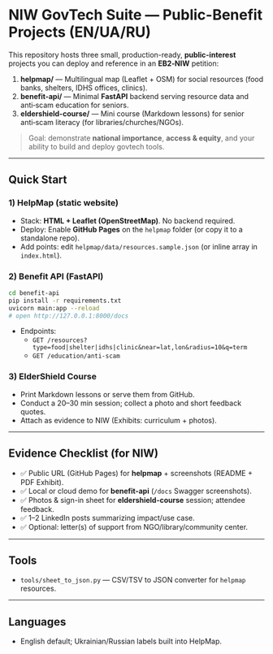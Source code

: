 # NIW GovTech Suite — Public-Benefit Projects (EN/UA/RU)

This repository hosts three small, production-ready, **public-interest** projects you can deploy and reference in an **EB2‑NIW** petition:

1) **helpmap/** — Multilingual map (Leaflet + OSM) for social resources (food banks, shelters, IDHS offices, clinics).  
2) **benefit-api/** — Minimal **FastAPI** backend serving resource data and anti‑scam education for seniors.  
3) **eldershield-course/** — Mini course (Markdown lessons) for senior anti‑scam literacy (for libraries/churches/NGOs).

> Goal: demonstrate **national importance**, **access & equity**, and your ability to build and deploy govtech tools.

---

## Quick Start

### 1) HelpMap (static website)
- Stack: **HTML + Leaflet (OpenStreetMap)**. No backend required.
- Deploy: Enable **GitHub Pages** on the `helpmap` folder (or copy it to a standalone repo).  
- Add points: edit `helpmap/data/resources.sample.json` (or inline array in `index.html`).  

### 2) Benefit API (FastAPI)
```bash
cd benefit-api
pip install -r requirements.txt
uvicorn main:app --reload
# open http://127.0.0.1:8000/docs
```
- Endpoints:  
  - `GET /resources?type=food|shelter|idhs|clinic&near=lat,lon&radius=10&q=term`  
  - `GET /education/anti-scam`  

### 3) ElderShield Course
- Print Markdown lessons or serve them from GitHub.  
- Conduct a 20–30 min session; collect a photo and short feedback quotes.  
- Attach as evidence to NIW (Exhibits: curriculum + photos).

---

## Evidence Checklist (for NIW)
- ✅ Public URL (GitHub Pages) for **helpmap** + screenshots (README + PDF Exhibit).  
- ✅ Local or cloud demo for **benefit-api** (`/docs` Swagger screenshots).  
- ✅ Photos & sign-in sheet for **eldershield-course** session; attendee feedback.  
- ✅ 1–2 LinkedIn posts summarizing impact/use case.  
- ✅ Optional: letter(s) of support from NGO/library/community center.

---

## Tools
- `tools/sheet_to_json.py` — CSV/TSV to JSON converter for `helpmap` resources.

---

## Languages
- English default; Ukrainian/Russian labels built into HelpMap.
